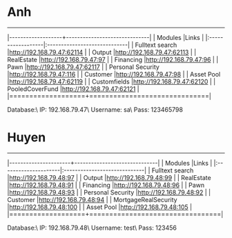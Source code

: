 # Anh
------

|-------------------+------------------------------|
| Modules           |Links                         |
|:------------------|:-----------------------------|
| Fulltext search   |<http://192.168.79.47:62114>  |
| Output            |<http://192.168.79.47:62113>  |
| RealEstate        |<http://192.168.79.47:97>     |
| Financing         |<http://192.168.79.47:96>     |
| Pawn              |<http://192.168.79.47:62117>  |
| Personal Security |<http://192.168.79.47:116>    |
| Customer          |<http://192.168.79.47:98>     |
| Asset Pool        |<http://192.168.79.47:62119>  |
| Customfields      |<http://192.168.79.47:62120>  |
| PooledCoverFund   |<http://192.168.79.47:62121>  |
|===================+==============================|

Database:\\
IP: 192.168.79.47\\
Username: sa\\
Pass: 123465798

# Huyen
------

|----------------------+------------------------------|
| Modules              |Links                         |
|:---------------------|:-----------------------------|
| Fulltext search      |<http://192.168.79.48:97>     |
| Output               |<http://192.168.79.48:99>     |
| RealEstate           |<http://192.168.79.48:91>     |
| Financing            |<http://192.168.79.48:96>     |
| Pawn                 |<http://192.168.79.48:93>     |
| Personal Security    |<http://192.168.79.48:92>     |
| Customer             |<http://192.168.79.48:94>     |
| MortgageRealSecurity |<http://192.168.79.48:100>    |
| Asset Pool           |<http://192.168.79.48:105>    |
|===================+=================================|

Database:\\
IP: 192.168.79.48\\
Username: test\\
Pass: 123456

